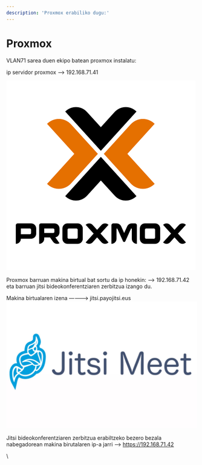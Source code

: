 ```yaml
---
description: 'Proxmox erabiliko dugu:'
---
```


# Proxmox

VLAN71 sarea duen ekipo batean proxmox instalatu:

ip servidor proxmox —> 192.168.71.41

![](<../.gitbook/assets/image (5).png>)

Proxmox barruan makina birtual bat sortu da ip honekin: —> 192.168.71.42 eta barruan jitsi bideokonferentziaren zerbitzua izango du.

Makina birtualaren izena —---> jitsi.payojitsi.eus\
![](<../.gitbook/assets/image (1) (1) (1).png>)

Jitsi bideokonferentziaren zerbitzua erabiltzeko bezero bezala nabegadorean makina birutalaren ip-a jarri —> https://192.168.71.42

\
